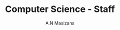 ---
layout: profile
fname: Audrey N.
lname: Masizana
prefix: Dr.
name: Dr. Audrey N. Masizana
department: Computer Science
title: Computer Science - Staff
position: Head of Department
subtitle: A.N Masizana
qualification: BSc (Kingston Uni), DCP, Msc (Oxford Brookes Uni), PhD, UMIST(Uni of Manchester Institute of Science and Tech.)
office: Block 232, Office 227
email: masizana@mopipi.ub.bw
phone: 355-2131
img: csteam_am.png

bio: Dr Audrey Naledi Masizana is a Senior Lecturer and Head of Department of Computer Science. She holds BSc Mathematics Modelling and Computing, DCP (Post Graduate Diploma in Advanced Computing, 1996) and MSc in Computer Science (1997) both from Oxford Brookes University and PhD in Computer Science from UMIST from UK. She has played a great role in the growth of the computer science department. Prior to being head she had a role of Departmental Consultancy Coordinator, liaising the department with other academies such as CISCO, Oracle, Industrial Attachment Coordinator, Advisory Board Chair, a member of Curriculum Development Committee (2007– 2010) where she played a major role in the re-alignment of the department’s curriculum. She has published in several international journals and presented at high reputable conferences such as IASTED, IADIS, ICT4D, IAENG and CIRN platforms. She provides service in international and national committees on behalf of the university. This includes organizing and chairing conferences such as the African International Association of Science and Technology for Development (IASTED) in 2014 and 2016, ICICIS Cyber-security Conference 2016, She is the founding chair of Computer Society of Botswana (2010), re-elected in 2015 and continues to passionately drive its mandate.

areas:
- Dr Audrey Masizana has great experience and interest in the following teaching areas; Decision and Intelligent Support Systems, Expert Systems. She is recently focusing teaching on Business Intelligence of Data ware housing and Data Mining.

research:
- She is involved in a number of development research projects including, Health Care Research on development of HIV Aids Information portal sponsored by Microsoft in 2005, Digitizing Clinical Guidelines for Medical  Doctors, , Development of Medicinal Plant Database, Building Expert System for  Indigenous Knowledge Herbal medicine,  Decision Support Systems applied to  HIV and AIDS information together with several post graduate student projects aiming to provide solutions using datamining and warehousing technology.

publications:
- George Anderson, Audrey Masizana, Dimane Mpoeleng, Working with Data: Important Cleaning Procedures, International Journal of Advanced Research in Computer Science and Software Engineering (IJARCSSE), Vol. 6 No. 10, October 2016 pp. 35-42.
- George Anderson, Audrey Masizana, Dimane Mpoeleng, Optimal Resource Planning Based on Data Matching Performance and Monetary Cost, International Journal of Advanced Research in Computer Science and Software Engineering Volume 5- Issue 12, December 2015, Edition - ISSN 2277-129X page 65-70
- Audrey Masizana, Gobusamang Oscar, Harriet Okatch, Barbara N. Ngwenya, Keitseng N. Monyatsi, Mbaki Muzila, Kerstin Andrae-Marobela, A Data Mining Process In An Indigenous Knowledge Ethno Medicinal Database, International Journal of Scientific & Technology ResearchVolume 3- Issue 3, March 2014, Edition - ISSN 2277-8616 page 113-121
- George Anderson, Audrey Masizana, Dimane Mpoeleng, An Exact and Inexact Data Matching Approach for Saving Time and Preventing Errors in Processing of Student Exam Results at the University of Botswana , International Journal on Information Technology (IREIT), May 2013 (Vol. 1 N. 3)
- George Anderson, Audrey N. Masizana-Katongo & Dimane Mpoeleng (2013) Understanding the Potential of Data Mining in Botswana, African  Journal of  Computing & ICTs. Vol 6, No. 1. pp 33-42.
- Ngwenya B, Marobela Kirsten, Masizana-Katongo A.N, Okatch, Monyatsi K, Muzila Mbaki,  A globalized context of traditional healing practices in Botswana, Community views from Botswana, International Journal of Food, Nutrition and Public Health (IJFNPH), Vol. 5 No. 4, 2012, pp 307, 320.
- Marobela Kirsten, Masizana-Katongo A.N, Ngwenya B, Okatch, Monyatsi K, The dialectics of indigenous knowledge: Community views from Botswana, Alternative - An International Journal of Indigenous Peoples, Vol8, July 2012, no2, pp 148:162. 
- Audrey Masizana-Katongo, Torti Ama-Njoku, Example-Based Parsing Solution for a HIV and AIDS FAQ System, International Journal of Research and Reviews in Wireless Communications (IJRRWC), Vol. 1, No. 3, September 2011, ISSN: 2046-6447, pp 59 -65. 
- George Anderson,  A. Masizana-Katongo , A Mpoeleng, Towards an Automated Research Scientist at the University of Botswana, International Journal of Energy Systems, Computers and Control (IJESCC) © International Science Press, Volume 2, No. 1, January-June 2011, pp. 1– 10 ISSN: 0976-6782.



professional: 
- "Conference Chair for the International Conference on Advances in Computing, Communication and Information Science (ACCIS-14), Cochin,India, 26-28, June 2014."
community:
- Executive committee member of 4EB Radio Broadcasting Station for Tamil Language Programming, 1991-95.
- Technical member and assessor of the ESRL/DSTO Research & Technology Awards Committee, 1998-2000.
- Member of the DSTO-ADF Strategic Planning and Policy Committee on Technology, 1999-2000.
- Chair and Member of various Selection Panels for Research Scientists and Senior Research Scientists, 1995-2000.
-  Chair and Member of various Promotion Panels Senior Research Scientists, Research Scientists and Various cadres of Professional Officers, 1995-2000.
- Member Australian Defense-DSTO Futures Technology Forum, 1998-2000.
- Consultant through the World Bank to Bundung Institute of Technology (ITB), Indonesia, 2004 – Educational Programs in Computer Science and Software Engineering.
- Executive Committee Member, IEEE NSW Section, Australia, 2004 - current.
- ABET and SACS Program Accreditation Committee Chair, 2008-2009.
- Program Evaluator for Computer Science, ABET (Accreditation Board for Engineering and Technology), USA, 2008-current.
- Director (non-remunerating), Asthagiri Herbal Research Foundation, Chennai-96, India.


---